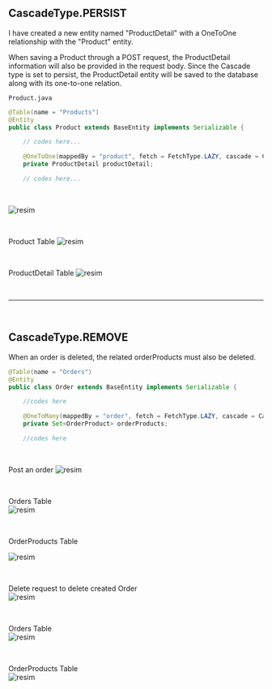 <h2>CascadeType.PERSIST</h2>

I have created a new entity named "ProductDetail" with a OneToOne relationship with the "Product" entity. 

When saving a Product through a POST request, the ProductDetail information will also be provided in the request body. Since the Cascade type is set to persist, the ProductDetail entity will be saved to the database along with its one-to-one relation.

``Product.java``

```java
@Table(name = "Products")
@Entity
public class Product extends BaseEntity implements Serializable {

    // codes here...

    @OneToOne(mappedBy = "product", fetch = FetchType.LAZY, cascade = CascadeType.PERSIST)
    private ProductDetail productDetail;

    // codes here...
```

<br>

![resim](https://github.com/CanberkTimurlenk/RobotDreams-Spring-Course-Assignment6/assets/18058846/18df1bc5-7f07-4c4b-be24-9517118925af)

<br>

Product Table
![resim](https://github.com/CanberkTimurlenk/RobotDreams-Spring-Course-Assignment6/assets/18058846/0dee6754-dee2-483a-9d83-89440d394684)

<br>

ProductDetail Table
![resim](https://github.com/CanberkTimurlenk/RobotDreams-Spring-Course-Assignment6/assets/18058846/9967450e-a70e-48ca-9e6a-c7220f7c44f6)

<br>
<hr>
<br>

<h2>CascadeType.REMOVE</h2>

When an order is deleted, the related orderProducts must also be deleted.

```java
@Table(name = "Orders")
@Entity
public class Order extends BaseEntity implements Serializable {

    //codes here

    @OneToMany(mappedBy = "order", fetch = FetchType.LAZY, cascade = CascadeType.REMOVE)
    private Set<OrderProduct> orderProducts;

    //codes here

```

<br>

Post an order
![resim](https://github.com/CanberkTimurlenk/RobotDreams-Spring-Course-Assignment6/assets/18058846/667fddaa-6496-41a6-a9f0-e0c7671b38ea)

<br>

Orders Table <br>
![resim](https://github.com/CanberkTimurlenk/RobotDreams-Spring-Course-Assignment6/assets/18058846/eb5bf637-e0f6-4ded-a3da-451e33e5367f)

<br>

OrderProducts Table <br>

![resim](https://github.com/CanberkTimurlenk/RobotDreams-Spring-Course-Assignment6/assets/18058846/42999fc4-d8bc-4809-a155-1c916d1d4bea)

<br> 

Delete request to delete created Order <br>
![resim](https://github.com/CanberkTimurlenk/RobotDreams-Spring-Course-Assignment6/assets/18058846/93341d79-bb83-4152-a3f2-68cb057c94e8)


<br>

Orders Table <br>
![resim](https://github.com/CanberkTimurlenk/RobotDreams-Spring-Course-Assignment6/assets/18058846/28c2ffb2-7c41-4fcf-938d-f21a546f9a25)

<br>

OrderProducts Table <br>
![resim](https://github.com/CanberkTimurlenk/RobotDreams-Spring-Course-Assignment6/assets/18058846/da0a1fce-e728-4035-88be-a80597beb982)













